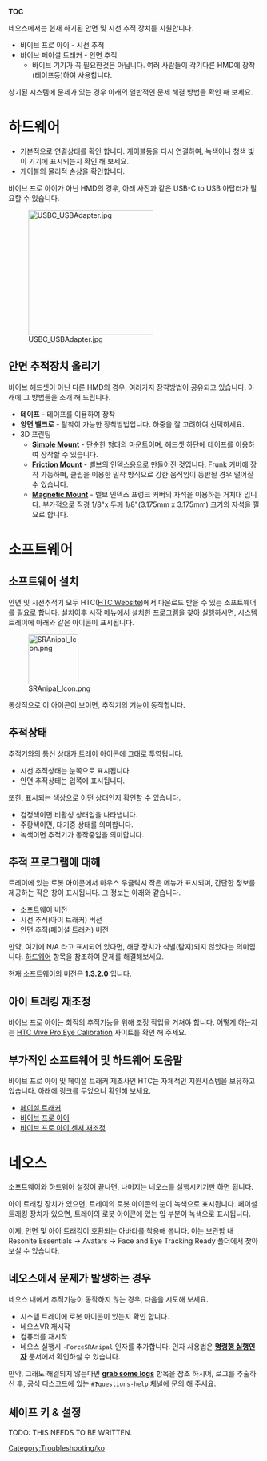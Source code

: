 __TOC__

<languages/>

네오스에서는 현재 하기된 안면 및 시선 추적 장치를 지원합니다.

-   바이브 프로 아이 - 시선 추적
-   바이브 페이셜 트래커 - 안면 추적
    -   바이브 기기가 꼭 필요한것은 아닙니다. 여러 사람들이 각기다른
        HMD에 장착(테이프등)하여 사용합니다.

상기된 시스템에 문제가 있는 경우 아래의 일반적인 문제 해결 방법을 확인
해 보세요.

# 하드웨어

-   기본적으로 연결상태를 확인 합니다. 케이블등을 다시 연결하여,
    녹색이나 청색 빛이 기기에 표시되는지 확인 해 보세요.
-   케이블의 물리적 손상을 확인합니다.

바이브 프로 아이가 아닌 HMD의 경우, 아래 사진과 같은 USB-C to USB
아답터가 필요할 수 있습니다.

<figure>
<img src="USBC_USBAdapter.jpg" title="USBC_USBAdapter.jpg" width="250" alt="USBC_USBAdapter.jpg" /><figcaption aria-hidden="true">USBC_USBAdapter.jpg</figcaption>
</figure>

## 안면 추적장치 올리기

바이브 헤드셋이 아닌 다른 HMD의 경우, 여러가지 장착방법이 공유되고
있습니다. 아래에 그 방법들을 소개 해 드립니다.

-   **테이프** - 테이프를 이용하여 장착
-   **양면 벨크로** - 탈착이 가능한 장착방법입니다. 하중을 잘 고려하여
    선택하세요.
-   3D 프린팅
    -   **[Simple Mount](https://www.thingiverse.com/thing:4798891)** -
        단순한 형태의 마운트이며, 헤드셋 하단에 테이프를 이용하여 장착할
        수 있습니다.
    -   **[Friction
        Mount](https://www.thingiverse.com/thing:4806854)** - 벨브의
        인덱스용으로 만들어진 것입니다. Frunk 커버에 장착 가능하며,
        클립을 이용한 밀착 방식으로 강한 움직임이 동반될 경우 떨어질 수
        있습니다.
    -   **[Magnetic
        Mount](https://www.thingiverse.com/thing:4807214)** - 벨브
        인덱스 프렁크 커버의 자석을 이용하는 거치대 입니다. 부가적으로
        직경 1/8"x 두께 1/8"(3.175mm x 3.175mm) 크기의 자석을 필요로
        합니다.

# 소프트웨어

## 소프트웨어 설치

안면 및 시선추적기 모두 HTC([HTC
Website](https://www.vive.com/setup/facial-tracker))에서 다운로드 받을
수 있는 소프트웨어를 필요로 합니다. 설치이후 시작 메뉴에서 설치한
프로그램을 찾아 실행하시면, 시스템 트레이에 아래와 같은 아이콘이
표시됩니다.

<figure>
<img src="SRAnipal_Icon.png" title="SRAnipal_Icon.png" width="100" alt="SRAnipal_Icon.png" /><figcaption aria-hidden="true">SRAnipal_Icon.png</figcaption>
</figure>

통상적으로 이 아이콘이 보이면, 추적기의 기능이 동작합니다.

## 추적상태

추적기와의 통신 상태가 트레이 아이콘에 그대로 투영됩니다.

-   시선 추적상태는 눈쪽으로 표시됩니다.
-   안면 추적상태는 입쪽에 표시됩니다.

또한, 표시되는 색상으로 어떤 상태인지 확인할 수 있습니다.

-   검정색이면 비활성 상태임을 나타냅니다.
-   주황색이면, 대기중 상태를 의미합니다.
-   녹색이면 추적기가 동작중임을 의미합니다.

## 추적 프로그램에 대해

트레이에 있는 로봇 아이콘에서 마우스 우클릭시 작은 메뉴가 표시되며,
간단한 정보를 제공하는 작은 창이 표시됩니다. 그 정보는 아래와 같습니다.

-   소프트웨어 버전
-   시선 추적(아이 트래커) 버전
-   안면 추적(페이셜 트래커) 버전

만약, 여기에 N/A 라고 표시되어 있다면, 해당 장치가 식별(탐지)되지
않았다는 의미입니다. [하드웨어](#Hardware "wikilink") 항목을 참조하여
문제를 해결해보세요.

현재 소프트웨어의 버전은 **1.3.2.0** 입니다.

## 아이 트래킹 재조정

바이브 프로 아이는 최적의 추적기능을 위해 조정 작업을 거쳐야 합니다.
어떻게 하는지는 [HTC Vive Pro Eye
Calibration](https://www.vive.com/us/support/vive-pro-eye/category_howto/calibrating-eye-tracking.html)
사이트를 확인 해 주세요.

## 부가적인 소프트웨어 및 하드웨어 도움말

바이브 프로 아이 및 페이셜 트래커 제조사인 HTC는 자체적인 지원시스템을
보유하고 있습니다. 아래에 링크를 두었으니 확인해 보세요.

-   [페이셜
    트래커](https://www.vive.com/kr/support/facial-tracker/category_howto/tracker.html)
-   [바이브 프로 아이](https://www.vive.com/kr/support/vive-pro-eye/)
-   [바이브 프로 아이 센서
    재조정](https://www.vive.com/kr/support/vive-pro-eye/category_howto/calibrating-eye-tracking.html)

# 네오스

소프트웨어와 하드웨어 설정이 끝나면, 나머지는 네오스를 실행시키기만 하면
됩니다.

아이 트래킹 장치가 있으면, 트레이의 로봇 아이콘의 눈이 녹색으로
표시됩니다. 페이셜 트래킹 장치가 있으면, 트레이의 로봇 아이콘에 있는 입
부분이 녹색으로 표시됩니다.

이제, 안면 및 아이 트래킹이 호환되는 아바타를 착용해 봅니다. 이는 보관함
내 Resonite Essentials -> Avatars -> Face and Eye Tracking Ready
폴더에서 찾아보실 수 있습니다.

## 네오스에서 문제가 발생하는 경우

네오스 내에서 추적기능이 동작하지 않는 경우, 다음을 시도해 보세요.

-   시스템 트레이에 로봇 아이콘이 있는지 확인 합니다.
-   네오스VR 재시작
-   컴퓨터를 재시작
-   네오스 실행시 `-ForceSRAnipal` 인자를 추가합니다. 인자 사용법은
    **[명령행
    실행인자](Command_Line_Arguments#How_to_use_command_line_arguments/ko "wikilink")**
    문서에서 확인하실 수 있습니다.

만약, 그래도 해결되지 않는다면 **[grab some
logs](Frequently_Asked_Questions/ko#Regular_Log_Files "wikilink")**
항목을 참조 하시어, 로그를 추출하신 후, 공식 디스코드에 있는
`#❓questions-help` 체널에 문의 해 주세요.

## 셰이프 키 & 설정

TODO: THIS NEEDS TO BE WRITTEN.

[Category:Troubleshooting/ko](Category:Troubleshooting/ko "wikilink")